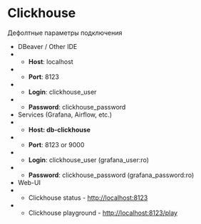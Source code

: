 # Clickhouse

Дефолтные параметры подключения

- DBeaver / Other IDE
- - **Host**: localhost
- - **Port**: 8123
- - **Login**: clickhouse_user
- - **Password**: clickhouse_password
- Services (Grafana, Airflow, etc.)
- - **Host: db-clickhouse**
- - **Port**: 8123 or 9000
- - **Login**: clickhouse_user (grafana_user:ro)
- - **Password**: clickhouse_password (grafana_password:ro)
- Web-UI
- - Clickhouse status - [http://localhost:8123](http://localhost:8123)
- - Clickhouse playground - [http://localhost:8123/play](http://localhost:8123/play)

